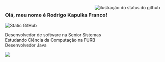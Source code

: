 <img align='right' src="https://github-readme-stats.vercel.app/api?username=rkfranco&show_icons=true&title_color=783c00&text_color=af552e&icon_color=783c00&bg_color=f8efd4&cache_seconds=2300&locale=pt-br" alt="ilustração do status do github">

### Olá, meu nome é Rodrigo Kapulka Franco!

<img src="https://img.shields.io/static/v1?label=Overview&message=rkfranco&color=f8efd4&style=for-the-badge&logo=GitHub" alt="Static GitHub">

<p> Desenvolvedor de software na Senior Sistemas<br/> Estudando Ciência da Computação na FURB<br/> Desenvolvedor Java</p>

<a href="https://www.linkedin.com/in/rodrigo-kapulka-franco-55b633245/" target="_blank"><img src="https://img.shields.io/badge/linkedin-%230077B5.svg?style=for-the-badge&logo=linkedin&logoColor=white"></img></a>

